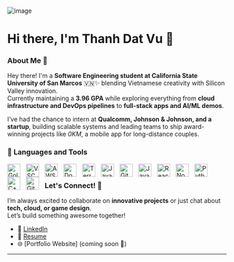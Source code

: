 ![image](https://github.com/ThanhDatVu111/ThanhDatVu111/assets/150296646/bea47b3d-7ac5-424f-805e-f9075791ff3f)

# Hi there, I'm Thanh Dat Vu 👋

### About Me 🚀
Hey there! I'm a **Software Engineering student at California State University of San Marcos** 🇻🇳✨ blending Vietnamese creativity with Silicon Valley innovation.  
Currently maintaining a **3.96 GPA** while exploring everything from **cloud infrastructure and DevOps pipelines** to **full-stack apps and AI/ML demos**.  

I’ve had the chance to intern at **Qualcomm, Johnson & Johnson, and a startup**, building scalable systems and leading teams to ship award-winning projects like *0KM*, a mobile app for long-distance couples.  

### 🧰 Languages and Tools
<img align="left" alt="Golang" width="30px" style="padding-right:10px;" src="https://cdn.jsdelivr.net/gh/devicons/devicon@latest/icons/go/go-original.svg" />
<img align="left" alt="VSCode" width="30px" style="padding-right:10px;" src="https://cdn.jsdelivr.net/gh/devicons/devicon@latest/icons/vscode/vscode-original-wordmark.svg" />
<img align="left" alt="AWS" width="30px" style="padding-right:10px;" src="https://cdn.jsdelivr.net/gh/devicons/devicon@latest/icons/amazonwebservices/amazonwebservices-original-wordmark.svg" />
<img align="left" alt="Docker" width="30px" style="padding-right:10px;" src="https://cdn.jsdelivr.net/gh/devicons/devicon@latest/icons/docker/docker-original-wordmark.svg" /> 
<img align="left" alt="Terraform" width="30px" style="padding-right:10px;" src="https://cdn.jsdelivr.net/gh/devicons/devicon@latest/icons/terraform/terraform-original-wordmark.svg" />
<img align="left" alt="Java" width="30px" style="padding-right:10px;" src="https://cdn.jsdelivr.net/gh/devicons/devicon/icons/java/java-original.svg"/>
<img align="left" alt="Git" width="30px" style="padding-right:10px;" src="https://cdn.jsdelivr.net/gh/devicons/devicon/icons/git/git-original.svg" />
<img align="left" alt="JavaScript" width="30px" style="padding-right:10px;" src="https://cdn.jsdelivr.net/gh/devicons/devicon/icons/javascript/javascript-plain.svg" />
<img align="left" alt="React" width="30px" style="padding-right:10px;" src="https://cdn.jsdelivr.net/gh/devicons/devicon/icons/react/react-original.svg" />
<img align="left" alt="NodeJS" width="30px" style="padding-right:10px;" src="https://cdn.jsdelivr.net/gh/devicons/devicon/icons/nodejs/nodejs-original.svg" />
<img align="left" alt="Python" width="30px" style="padding-right:10px;" src="https://cdn.jsdelivr.net/gh/devicons/devicon/icons/python/python-plain.svg" />
<img align="left" alt="C++" width="30px" style="padding-right:10px;" src="https://cdn.jsdelivr.net/gh/devicons/devicon/icons/cplusplus/cplusplus-line.svg" />
<img align="left" alt="GitHub" width="30px" style="padding-right:10px;" src="https://cdn.jsdelivr.net/gh/devicons/devicon/icons/github/github-original.svg" />
</br>

### Let's Connect! 🤝
I’m always excited to collaborate on **innovative projects** or just chat about **tech, cloud, or game design**.  
Let’s build something awesome together!  

- 💼 [LinkedIn](https://www.linkedin.com/in/thanhdatvu111)  
- 📄 [Resume]([https://drive.google.com/file/d/1mOJSSv6LPSVReSlHrRSMVn-yFtWery3l/view?usp=sharing](https://drive.google.com/file/d/1mOJSSv6LPSVReSlHrRSMVn-yFtWery3l/view?usp=sharing))  
- 🌐 [Portfolio Website] (coming soon 👀)  

---
